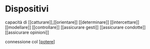 # Dispositivi

capacità di [[catturare]],[[orientare]] [[determinare]] [[intercettare]] [[modellare]] [[controllare]] [[assicurare gesti]] [[assicurare condotte]] [[assicurare opinioni]]

connessione col [[potere]]

[//begin]: # "Autogenerated link references for markdown compatibility"
[potere]: potere "Potere"
[//end]: # "Autogenerated link references"